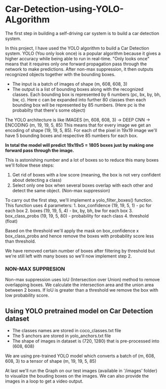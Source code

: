 # Car-Detection-using-YOLO-ALgorithm
The first step in building a self-driving car system is to build a car detection system.

In this project, I have used the YOLO algorithm to build a Car Detection system.
YOLO (You only look once) is a popular algorithm because it gives a higher accuracy while being able to run in real-time. "Only looks once" means that it requires only one forward propagation pass through the network to make predictions. After non-max suppression, it then outputs recognized objects together with the bounding boxes.

* The input is a batch of images of shape (m, 608, 608, 3)
* The output is a list of bounding boxes along with the recognized classes. Each bounding box is represented by 6 numbers (pc, bx, by, bh, bw, c). Here c can be expanded into further 80 classes then each bounding box will be represented by 85 numbers. (Here pc is the probabilty that there's some object)

The YOLO architecture is like IMAGES (m, 608, 608, 3) -> DEEP CNN -> ENCODING (m, 19, 19, 5, 85)
This means that for every image we get an encoding of shape (19, 19, 5, 85). For each of the pixel in 19x19 image we'll have 5 bounding boxes and respective 85 numbers for each box.

**In total the model will predict 19x19x5 = 1805 boxes just by making one forward pass through the image.**

This is astonishing number and a lot of boxes so to reduce this many boxes we'll follow these steps:
  1. Get rid of boxes with a low score (meaning, the box is not very confident about detecting a class)
  2. Select only one box when several boxes overlap with each other and detect the same object. (Non-max suppression)

To carry out the first step, we'll implement a yolo_filter_boxes() function.
  This function uses 4 parameters:
    1. box_confidence (19, 19, 5, 1) - pc for each box
    2. boxes (19, 19, 5, 4) - bx, by, bh, bw for each box
    3. box_class_probs (19, 19, 5, 80) - probability for each class
    4. threshold (float)
    
Based on the threshold we'll apply the mask on box_confidence x box_class_probs and hence remove the boxes with probability score less than threshold.

We have removed certain number of boxes after filtering by threshold but we're still left with many boxes so we'll now implement step 2.
### NON-MAX SUPPRESION
Non-max suppression uses IoU (Intersection over Union) method to remove overlapping boxes. We calculate the intersection area and the union area between 2 boxes. If IoU is greater than a threshold we remove the box with low probability score.

## Using YOLO pretrained model on Car Detection dataset

- The classes names are stored in coco_classes.txt file
- The 5 anchors are stored in yolo_anchors.txt file
- The shape of images in dataset is (720, 1280) that is pre-processed into (608, 608)

We are using pre-trained YOLO model which converts a batch of (m, 608, 608, 3) to a tensor of shape (m, 19, 19, 5, 85)

At last we'll run the Graph on our test images (available in '/images' folder) to visualize the bouding boxes on the images. We can also provide the images in a loop to get a video output.
